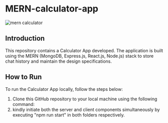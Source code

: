 # MERN-calculator-app
![mern calculator](https://github.com/Anushka7310/MERN-calculator-app/assets/61081130/9e899160-7e4d-4404-b8a4-f73c83ccf784)


## Introduction

This repository contains a Calculator App developed. The application is built using the MERN (MongoDB, Express.js, React.js, Node.js) stack to store chat history and maintain the design specifications.

## How to Run

To run the Calculator App locally, follow the steps below:

1. Clone this GitHub repository to your local machine using the following command:
2. kindly initiate both the server and client components simultaneously by executing "npm run start" in both folders respectively.


